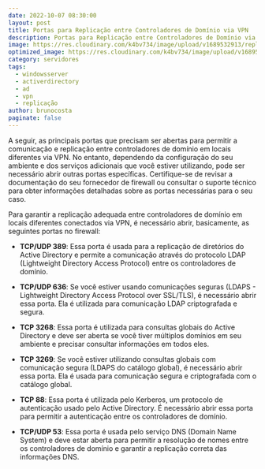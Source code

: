 ```yaml
---
date: 2022-10-07 08:30:00
layout: post
title: Portas para Replicação entre Controladores de Domínio via VPN
description: Portas para Replicação entre Controladores de Domínio via VPN
image: https://res.cloudinary.com/k4bv734/image/upload/v1689532913/replicacao-active-directory2_ptex3b.jpg
optimized_image: https://res.cloudinary.com/k4bv734/image/upload/v1689532912/replicacao-active-directory2_optimized_ze1gt5.jpg
category: servidores
tags:
  - windowsserver
  - activerdirectory
  - ad
  - vpn
  - replicação
author: brunocosta
paginate: false
---
```

A seguir,  as principais portas que precisam ser abertas para permitir a comunicação e replicação entre controladores de domínio em locais diferentes via VPN. No entanto, dependendo da configuração do seu ambiente e dos serviços adicionais que você estiver utilizando, pode ser necessário abrir outras portas específicas. Certifique-se de revisar a documentação do seu fornecedor de firewall ou consultar o suporte técnico para obter informações detalhadas sobre as portas necessárias para o seu caso.

Para garantir a replicação adequada entre controladores de domínio em locais diferentes conectados via VPN, é necessário abrir, basicamente, as seguintes portas no firewall:

- **TCP/UDP 389**: Essa porta é usada para a replicação de diretórios do Active Directory e permite a comunicação através do protocolo LDAP (Lightweight Directory Access Protocol) entre os controladores de domínio.

- **TCP/UDP 636**: Se você estiver usando comunicações seguras (LDAPS - Lightweight Directory Access Protocol over SSL/TLS), é necessário abrir essa porta. Ela é utilizada para comunicação LDAP criptografada e segura.

- **TCP 3268**: Essa porta é utilizada para consultas globais do Active Directory e deve ser aberta se você tiver múltiplos domínios em seu ambiente e precisar consultar informações em todos eles.

- **TCP 3269**: Se você estiver utilizando consultas globais com comunicação segura (LDAPS do catálogo global), é necessário abrir essa porta. Ela é usada para comunicação segura e criptografada com o catálogo global.

- **TCP 88**: Essa porta é utilizada pelo Kerberos, um protocolo de autenticação usado pelo Active Directory. É necessário abrir essa porta para permitir a autenticação entre os controladores de domínio.

- **TCP/UDP 53**: Essa porta é usada pelo serviço DNS (Domain Name System) e deve estar aberta para permitir a resolução de nomes entre os controladores de domínio e garantir a replicação correta das informações DNS.

